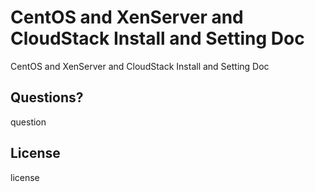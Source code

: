 CentOS and XenServer and CloudStack Install and Setting Doc
===


CentOS and XenServer and CloudStack Install and Setting Doc

## Questions?

question

## License

license
